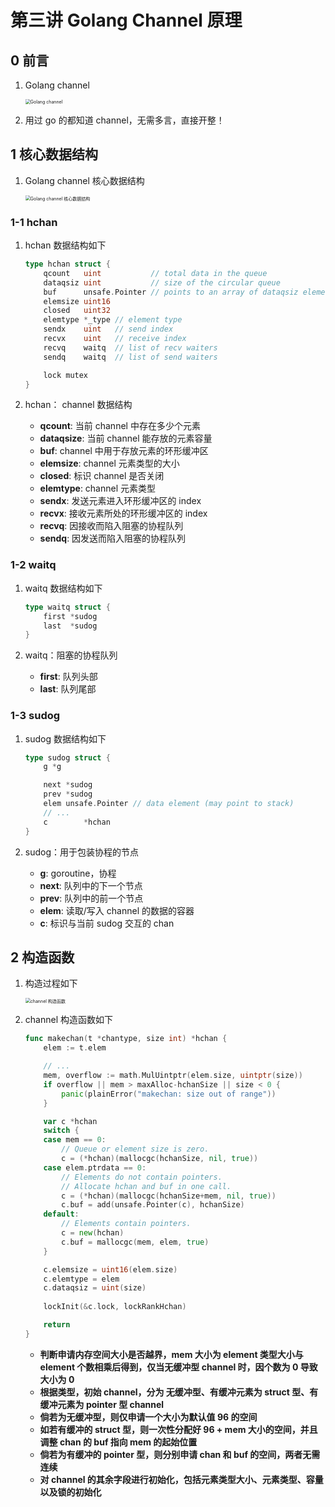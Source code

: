# 第三讲 Golang Channel 原理
## 0 前言

1. Golang channel

   <img src="https://studentcwz-pic-bed.oss-cn-guangzhou.aliyuncs.com/img/Golang%20channel.png" alt="Golang channel" style="zoom:50%;" />

2. 用过 go 的都知道 channel，无需多言，直接开整！

## 1 核心数据结构

1. Golang channel 核心数据结构

   <img src="https://studentcwz-pic-bed.oss-cn-guangzhou.aliyuncs.com/img/Golang%20channel%20%E6%A0%B8%E5%BF%83%E6%95%B0%E6%8D%AE%E7%BB%93%E6%9E%84.png" alt="Golang channel 核心数据结构" style="zoom:50%;" />

### 1-1 hchan

1. hchan 数据结构如下

   ```Go
   type hchan struct {
       qcount   uint           // total data in the queue
       dataqsiz uint           // size of the circular queue
       buf      unsafe.Pointer // points to an array of dataqsiz elements
       elemsize uint16
       closed   uint32
       elemtype *_type // element type
       sendx    uint   // send index
       recvx    uint   // receive index
       recvq    waitq  // list of recv waiters
       sendq    waitq  // list of send waiters
   
       lock mutex
   }
   ```

2. hchan： channel 数据结构
   - **qcount**: 当前 channel 中存在多少个元素
   - **dataqsize**: 当前 channel 能存放的元素容量
   - **buf**: channel 中用于存放元素的环形缓冲区
   - **elemsize**: channel 元素类型的大小
   - **closed**: 标识 channel 是否关闭
   - **elemtype**: channel 元素类型
   - **sendx**: 发送元素进入环形缓冲区的 index
   - **recvx**: 接收元素所处的环形缓冲区的 index
   - **recvq**: 因接收而陷入阻塞的协程队列
   - **sendq**: 因发送而陷入阻塞的协程队列

### 1-2 waitq

1. waitq 数据结构如下

   ```Go
   type waitq struct {
       first *sudog
       last  *sudog
   }
   ```

2. waitq：阻塞的协程队列
   - **first**: 队列头部
   - **last**: 队列尾部

### 1-3 sudog

1. sudog 数据结构如下

   ```Go
   type sudog struct {
       g *g
   
       next *sudog
       prev *sudog
       elem unsafe.Pointer // data element (may point to stack)
       // ...
       c        *hchan 
   }
   ```

2. sudog：用于包装协程的节点
   - **g**: goroutine，协程
   - **next**: 队列中的下一个节点
   - **prev**: 队列中的前一个节点
   - **elem**: 读取/写入 channel 的数据的容器
   - **c**: 标识与当前 sudog 交互的 chan

## 2 构造函数

1. 构造过程如下

   <img src="https://studentcwz-pic-bed.oss-cn-guangzhou.aliyuncs.com/img/channel%20%E6%9E%84%E9%80%A0%E5%87%BD%E6%95%B0.png" alt="channel 构造函数" style="zoom:50%;" />

2. channel 构造函数如下

   ```Go
   func makechan(t *chantype, size int) *hchan {
       elem := t.elem
   
       // ...
       mem, overflow := math.MulUintptr(elem.size, uintptr(size))
       if overflow || mem > maxAlloc-hchanSize || size < 0 {
           panic(plainError("makechan: size out of range"))
       }
   
       var c *hchan
       switch {
       case mem == 0:
           // Queue or element size is zero.
           c = (*hchan)(mallocgc(hchanSize, nil, true))
       case elem.ptrdata == 0:
           // Elements do not contain pointers.
           // Allocate hchan and buf in one call.
           c = (*hchan)(mallocgc(hchanSize+mem, nil, true))
           c.buf = add(unsafe.Pointer(c), hchanSize)
       default:
           // Elements contain pointers.
           c = new(hchan)
           c.buf = mallocgc(mem, elem, true)
       }
   
       c.elemsize = uint16(elem.size)
       c.elemtype = elem
       c.dataqsiz = uint(size)
       
       lockInit(&c.lock, lockRankHchan)
   
       return
   }
   ```

   - **判断申请内存空间大小是否越界，mem 大小为 element 类型大小与 element 个数相乘后得到，仅当无缓冲型 channel 时，因个数为 0 导致大小为 0**
   - **根据类型，初始 channel，分为 无缓冲型、有缓冲元素为 struct 型、有缓冲元素为 pointer 型 channel**
   - **倘若为无缓冲型，则仅申请一个大小为默认值 96 的空间**
   - **如若有缓冲的 struct 型，则一次性分配好 96 + mem 大小的空间，并且调整 chan 的 buf 指向 mem 的起始位置**
   - **倘若为有缓冲的 pointer 型，则分别申请 chan 和 buf 的空间，两者无需连续**
   - **对 channel 的其余字段进行初始化，包括元素类型大小、元素类型、容量以及锁的初始化**
